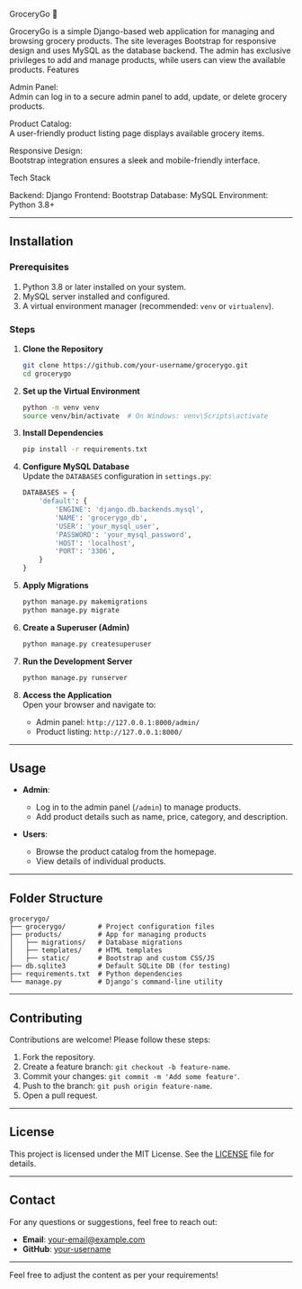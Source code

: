 GroceryGo 🛒

GroceryGo is a simple Django-based web application for managing and browsing grocery products. 
The site leverages Bootstrap for responsive design and uses MySQL as the database backend. 
The admin has exclusive privileges to add and manage products, while users can view the available products.
Features

Admin Panel:  
  Admin can log in to a secure admin panel to add, update, or delete grocery products.
  
Product Catalog:  
  A user-friendly product listing page displays available grocery items.

Responsive Design:  
  Bootstrap integration ensures a sleek and mobile-friendly interface.

 Tech Stack

Backend: Django 
Frontend: Bootstrap 
Database: MySQL
Environment: Python 3.8+  

---

## Installation

### Prerequisites

1. Python 3.8 or later installed on your system.
2. MySQL server installed and configured.
3. A virtual environment manager (recommended: `venv` or `virtualenv`).

### Steps

1. **Clone the Repository**  
   ```bash
   git clone https://github.com/your-username/grocerygo.git
   cd grocerygo
   ```

2. **Set up the Virtual Environment**  
   ```bash
   python -m venv venv
   source venv/bin/activate  # On Windows: venv\Scripts\activate
   ```

3. **Install Dependencies**  
   ```bash
   pip install -r requirements.txt
   ```

4. **Configure MySQL Database**  
   Update the `DATABASES` configuration in `settings.py`:
   ```python
   DATABASES = {
       'default': {
           'ENGINE': 'django.db.backends.mysql',
           'NAME': 'grocerygo_db',
           'USER': 'your_mysql_user',
           'PASSWORD': 'your_mysql_password',
           'HOST': 'localhost',
           'PORT': '3306',
       }
   }
   ```

5. **Apply Migrations**  
   ```bash
   python manage.py makemigrations
   python manage.py migrate
   ```

6. **Create a Superuser (Admin)**  
   ```bash
   python manage.py createsuperuser
   ```

7. **Run the Development Server**  
   ```bash
   python manage.py runserver
   ```

8. **Access the Application**  
   Open your browser and navigate to:  
   - Admin panel: `http://127.0.0.1:8000/admin/`  
   - Product listing: `http://127.0.0.1:8000/`

---

## Usage

- **Admin**:  
  - Log in to the admin panel (`/admin`) to manage products.
  - Add product details such as name, price, category, and description.
  
- **Users**:  
  - Browse the product catalog from the homepage.
  - View details of individual products.

---

## Folder Structure

```
grocerygo/
├── grocerygo/        # Project configuration files
├── products/         # App for managing products
│   ├── migrations/   # Database migrations
│   ├── templates/    # HTML templates
│   ├── static/       # Bootstrap and custom CSS/JS
├── db.sqlite3        # Default SQLite DB (for testing)
├── requirements.txt  # Python dependencies
└── manage.py         # Django's command-line utility
```

---

## Contributing

Contributions are welcome! Please follow these steps:

1. Fork the repository.
2. Create a feature branch: `git checkout -b feature-name`.
3. Commit your changes: `git commit -m 'Add some feature'`.
4. Push to the branch: `git push origin feature-name`.
5. Open a pull request.

---

## License

This project is licensed under the MIT License. See the [LICENSE](LICENSE) file for details.

--- 

## Contact

For any questions or suggestions, feel free to reach out:

- **Email**: your-email@example.com  
- **GitHub**: [your-username](https://github.com/your-username)

--- 

Feel free to adjust the content as per your requirements!
